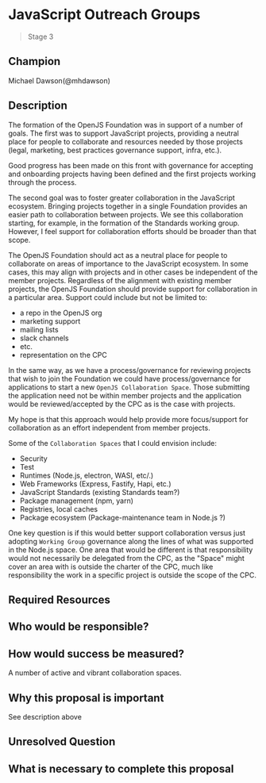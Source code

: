 # JavaScript Outreach Groups
>  Stage 3

## Champion

Michael Dawson(@mhdawson)

## Description


The formation of the OpenJS Foundation was in support of a number of goals. 
The first was to support JavaScript projects, providing a neutral place for people to collaborate and resources needed by those projects (legal, marketing, best practices governance support, infra, etc.).

Good progress has been made on this front with governance for accepting and onboarding projects having been defined and the first projects working through the process.

The second goal was to foster greater collaboration in the JavaScript ecosystem.  Bringing
projects together in a single Foundation provides an easier path to collaboration between projects. We see this collaboration starting,  for example, in the formation of the Standards
working group. However, I feel support for collaboration efforts should be broader than that scope.

The OpenJS Foundation should act as a neutral place for people to collaborate on areas of
importance to the JavaScript ecosystem. In some cases, this may align with projects and in
other cases be independent of the member projects. Regardless of the alignment with existing
member projects, the OpenJS Foundation should provide support for collaboration in
a particular area.  Support could include but not be limited to:
* a repo in the OpenJS org
* marketing support
* mailing lists
* slack channels
* etc.
* representation on the CPC

In the same way, as we have a process/governance for reviewing projects that wish to join
the Foundation we could have process/governance for applications to start a new
`OpenJS Collaboration Space`.  Those submitting the application need not be within
member projects and the application would be reviewed/accepted by the CPC as is the
case with projects.

My hope is that this approach would help provide more focus/support for collaboration
as an effort independent from member projects.

Some of the `Collaboration Spaces` that I could envision include:

* Security 
* Test
* Runtimes (Node.js, electron, WASI, etc/.)
* Web Frameworks (Express, Fastify, Hapi, etc.)
* JavaScript Standards (existing Standards team?)
* Package management (npm, yarn)
* Registries, local caches
* Package ecosystem (Package-maintenance team in Node.js ?)


One key question is if this would better support collaboration versus just
adopting `Working Group` governance along the lines of what was supported
in the Node.js space. One area that would be different is that responsibility
would not necessarily be delegated from the CPC, as the "Space" might cover
an area with is outside the charter of the CPC, much like responsibility the
work in a specific project is outside the scope of the CPC.



## Required Resources


## Who would be responsible?


## How would success be measured?

A number of active and vibrant collaboration spaces.


## Why this proposal is important

See description above


## Unresolved Question


## What is necessary to complete this proposal

